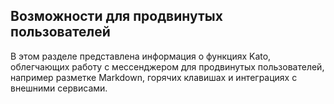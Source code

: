 ## Возможности для продвинутых пользователей

В этом разделе представлена информация о функциях Kato, облегчающих работу с мессенджером для продвинутых пользователей, например разметке Markdown, горячих клавишах и интеграциях с внешними сервисами.
